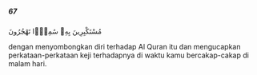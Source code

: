 ##### 67

<span class="ayah">مُسْتَكْبِرِينَ بِهِۦ سَٰمِرًۭا تَهْجُرُونَ</span>

<span class="ayah_translation">dengan menyombongkan diri terhadap Al Quran itu dan mengucapkan perkataan-perkataan keji terhadapnya di waktu kamu bercakap-cakap di malam hari.</span>
